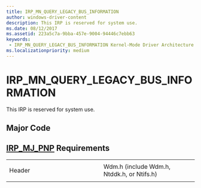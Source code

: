 ```yaml
---
title: IRP_MN_QUERY_LEGACY_BUS_INFORMATION
author: windows-driver-content
description: This IRP is reserved for system use.
ms.date: 08/12/2017
ms.assetid: 223a5c7a-9bba-457e-9004-94446c7ebb63
keywords:
 - IRP_MN_QUERY_LEGACY_BUS_INFORMATION Kernel-Mode Driver Architecture
ms.localizationpriority: medium
---
```


# IRP\_MN\_QUERY\_LEGACY\_BUS\_INFORMATION


This IRP is reserved for system use.

Major Code
----------

[**IRP\_MJ\_PNP**](irp-mj-pnp.md)
Requirements
------------

<table>
<colgroup>
<col width="50%" />
<col width="50%" />
</colgroup>
<tbody>
<tr class="odd">
<td><p>Header</p></td>
<td>Wdm.h (include Wdm.h, Ntddk.h, or Ntifs.h)</td>
</tr>
</tbody>
</table>

 

 




